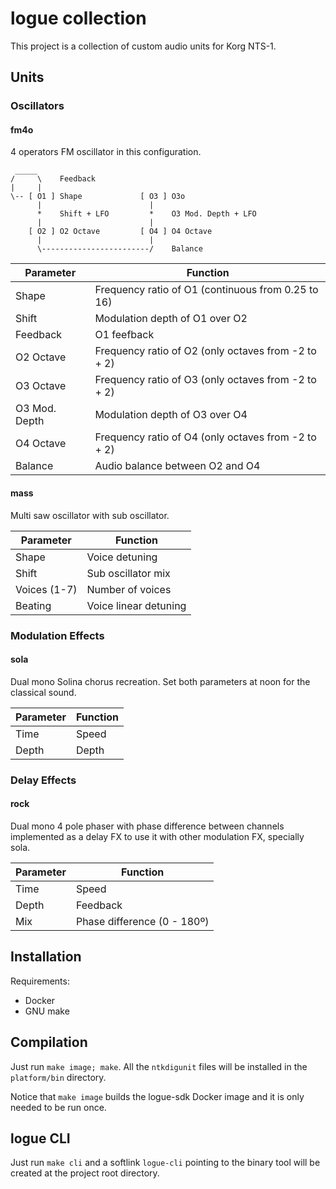# logue collection

This project is a collection of custom audio units for Korg NTS-1.

## Units

### Oscillators

#### fm4o

4 operators FM oscillator in this configuration.

```
 _____
/     \    Feedback
|     |
\-- [ O1 ] Shape             [ O3 ] O3o
      |                        |
      *    Shift + LFO         *    O3 Mod. Depth + LFO
      |                        |
    [ O2 ] O2 Octave         [ O4 ] O4 Octave
      |                        |
      \------------------------/    Balance
```

| Parameter     | Function                                            |
|---------------|-----------------------------------------------------|
| Shape         | Frequency ratio of O1 (continuous from 0.25 to 16)  |
| Shift         | Modulation depth of O1 over O2                      |
| Feedback      | O1 feefback                                         |
| O2 Octave     | Frequency ratio of O2 (only octaves from -2 to + 2) |
| O3 Octave     | Frequency ratio of O3 (only octaves from -2 to + 2) |
| O3 Mod. Depth | Modulation depth of O3 over O4                      |
| O4 Octave     | Frequency ratio of O4 (only octaves from -2 to + 2) |
| Balance       | Audio balance between O2 and O4                     |

#### mass

Multi saw oscillator with sub oscillator.

| Parameter    | Function              |
|--------------|-----------------------|
| Shape        | Voice detuning        |
| Shift        | Sub oscillator mix    |
| Voices (1-7) | Number of voices      |
| Beating      | Voice linear detuning |

### Modulation Effects

#### sola

Dual mono Solina chorus recreation. Set both parameters at noon for the classical sound.

| Parameter | Function |
|-----------|----------|
| Time      | Speed    |
| Depth     | Depth    |

### Delay Effects

#### rock

Dual mono 4 pole phaser with phase difference between channels implemented as a delay FX to use it with other modulation FX, specially sola.

| Parameter | Function                    |
|-----------|-----------------------------|
| Time      | Speed                       |
| Depth     | Feedback                    |
| Mix       | Phase difference (0 - 180º) |

## Installation

Requirements:

- Docker
- GNU make

## Compilation

Just run `make image; make`. All the `ntkdigunit` files will be installed in the `platform/bin` directory.

Notice that `make image` builds the logue-sdk Docker image and it is only needed to be run once.

## logue CLI

Just run `make cli` and a softlink `logue-cli` pointing to the binary tool will be created at the project root directory.

